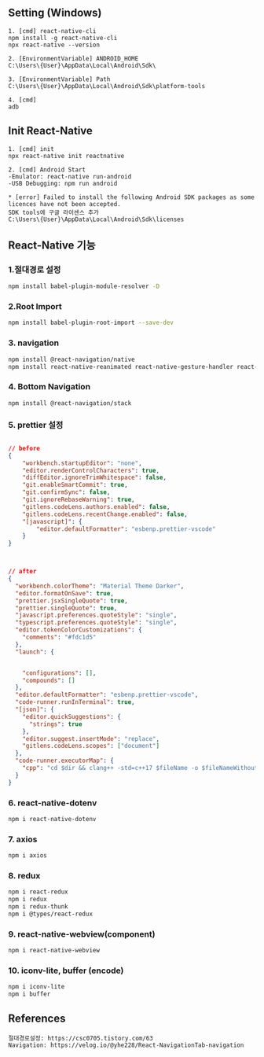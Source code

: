 ## Setting (Windows)

```
1. [cmd] react-native-cli
npm install -g react-native-cli
npx react-native --version

2. [EnvironmentVariable] ANDROID_HOME
C:\Users\{User}\AppData\Local\Android\Sdk\

3. [EnvironmentVariable] Path
C:\Users\{User}\AppData\Local\Android\Sdk\platform-tools

4. [cmd]
adb
```

## Init React-Native

```
1. [cmd] init
npx react-native init reactnative

2. [cmd] Android Start
-Emulator: react-native run-android
-USB Debugging: npm run android

* [error] Failed to install the following Android SDK packages as some licences have not been accepted.
SDK tools에 구글 라이센스 추가
C:\Users\{User}\AppData\Local\Android\Sdk\licenses
```

## React-Native 기능

### 1.절대경로 설정

```bash
npm install babel-plugin-module-resolver -D
```

### 2.Root Import

```bash
npm install babel-plugin-root-import --save-dev
```

### 3. navigation

```bash
npm install @react-navigation/native
npm install react-native-reanimated react-native-gesture-handler react-native-screens react-native-safe-area-context @react-native-community/masked-view
```

### 4. Bottom Navigation

```bash
npm install @react-navigation/stack
```

### 5. prettier 설정

```json

// before
{
    "workbench.startupEditor": "none",
    "editor.renderControlCharacters": true,
    "diffEditor.ignoreTrimWhitespace": false,
    "git.enableSmartCommit": true,
    "git.confirmSync": false,
    "git.ignoreRebaseWarning": true,
    "gitlens.codeLens.authors.enabled": false,
    "gitlens.codeLens.recentChange.enabled": false,
    "[javascript]": {
        "editor.defaultFormatter": "esbenp.prettier-vscode"
    }
}



// after
{
  "workbench.colorTheme": "Material Theme Darker",
  "editor.formatOnSave": true,
  "prettier.jsxSingleQuote": true,
  "prettier.singleQuote": true,
  "javascript.preferences.quoteStyle": "single",
  "typescript.preferences.quoteStyle": "single",
  "editor.tokenColorCustomizations": {
    "comments": "#fdc1d5"
  },
  "launch": {


    "configurations": [],
    "compounds": []
  },
  "editor.defaultFormatter": "esbenp.prettier-vscode",
  "code-runner.runInTerminal": true,
  "[json]": {
    "editor.quickSuggestions": {
      "strings": true
    },
    "editor.suggest.insertMode": "replace",
    "gitlens.codeLens.scopes": ["document"]
  },
  "code-runner.executorMap": {
    "cpp": "cd $dir && clang++ -std=c++17 $fileName -o $fileNameWithoutExt && $dir$fileNameWithoutExt"
  }
}
```

### 6. react-native-dotenv

```bash
npm i react-native-dotenv
```

### 7. axios

```bash
npm i axios
```

### 8. redux

```bash
npm i react-redux
npm i redux
npm i redux-thunk
npm i @types/react-redux
```

### 9. react-native-webview(component)

```bash
npm i react-native-webview
```

### 10. iconv-lite, buffer (encode)

```bash
npm i iconv-lite
npm i buffer
```

## References

```
절대경로설정: https://csc0705.tistory.com/63
Navigation: https://velog.io/@yhe228/React-NavigationTab-navigation
```
